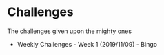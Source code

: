 # Challenges
The challenges given upon the mighty ones

 - Weekly Challenges -
 Week 1 (2019/11/09) - Bingo
